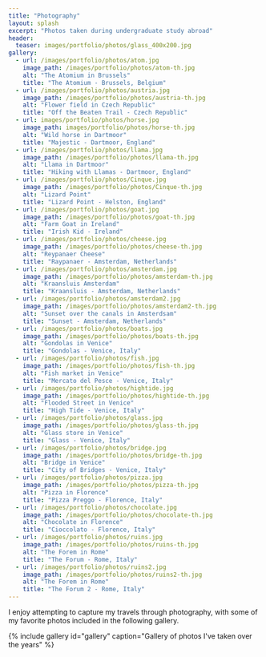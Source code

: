 ```yaml
---
title: "Photography"
layout: splash
excerpt: "Photos taken during undergraduate study abroad"
header:
  teaser: images/portfolio/photos/glass_400x200.jpg
gallery:
  - url: /images/portfolio/photos/atom.jpg
    image_path: /images/portfolio/photos/atom-th.jpg
    alt: "The Atomium in Brussels"
    title: "The Atomium - Brussels, Belgium"
  - url: /images/portfolio/photos/austria.jpg
    image_path: /images/portfolio/photos/austria-th.jpg
    alt: "Flower field in Czech Republic"
    title: "Off the Beaten Trail - Czech Republic"
  - url: images/portfolio/photos/horse.jpg
    image_path: images/portfolio/photos/horse-th.jpg
    alt: "Wild horse in Dartmoor"
    title: "Majestic - Dartmoor, England"
  - url: /images/portfolio/photos/llama.jpg
    image_path: /images/portfolio/photos/llama-th.jpg
    alt: "Llama in Dartmoor"
    title: "Hiking with Llamas - Dartmoor, England"
  - url: /images/portfolio/photos/Cinque.jpg
    image_path: /images/portfolio/photos/Cinque-th.jpg
    alt: "Lizard Point"
    title: "Lizard Point - Helston, England"
  - url: /images/portfolio/photos/goat.jpg
    image_path: /images/portfolio/photos/goat-th.jpg
    alt: "Farm Goat in Ireland"
    title: "Irish Kid - Ireland"
  - url: /images/portfolio/photos/cheese.jpg
    image_path: /images/portfolio/photos/cheese-th.jpg
    alt: "Reypanaer Cheese"
    title: "Raypanaer - Amsterdam, Netherlands"
  - url: /images/portfolio/photos/amsterdam.jpg
    image_path: /images/portfolio/photos/amsterdam-th.jpg
    alt: "Kraansluis Amsterdam"
    title: "Kraansluis - Amsterdam, Netherlands"
  - url: /images/portfolio/photos/amsterdam2.jpg
    image_path: /images/portfolio/photos/amsterdam2-th.jpg
    alt: "Sunset over the canals in Amsterdsam"
    title: "Sunset - Amsterdam, Netherlands"
  - url: /images/portfolio/photos/boats.jpg
    image_path: /images/portfolio/photos/boats-th.jpg
    alt: "Gondolas in Venice"
    title: "Gondolas - Venice, Italy"
  - url: /images/portfolio/photos/fish.jpg
    image_path: /images/portfolio/photos/fish-th.jpg
    alt: "Fish market in Venice"
    title: "Mercato del Pesce - Venice, Italy"
  - url: /images/portfolio/photos/hightide.jpg
    image_path: /images/portfolio/photos/hightide-th.jpg
    alt: "Flooded Street in Venice"
    title: "High Tide - Venice, Italy"
  - url: /images/portfolio/photos/glass.jpg
    image_path: /images/portfolio/photos/glass-th.jpg
    alt: "Glass store in Venice"
    title: "Glass - Venice, Italy"
  - url: /images/portfolio/photos/bridge.jpg
    image_path: /images/portfolio/photos/bridge-th.jpg
    alt: "Bridge in Venice"
    title: "City of Bridges - Venice, Italy"
  - url: /images/portfolio/photos/pizza.jpg
    image_path: /images/portfolio/photos/pizza-th.jpg
    alt: "Pizza in Florence"
    title: "Pizza Preggo - Florence, Italy"
  - url: /images/portfolio/photos/chocolate.jpg
    image_path: /images/portfolio/photos/chocolate-th.jpg
    alt: "Chocolate in Florence"
    title: "Cioccolato - Florence, Italy"
  - url: /images/portfolio/photos/ruins.jpg
    image_path: /images/portfolio/photos/ruins-th.jpg
    alt: "The Forem in Rome"
    title: "The Forum - Rome, Italy"
  - url: /images/portfolio/photos/ruins2.jpg
    image_path: /images/portfolio/photos/ruins2-th.jpg
    alt: "The Forem in Rome"
    title: "The Forum 2 - Rome, Italy"
---
```

I enjoy attempting to capture my travels through photography, with some of my favorite photos included in the following gallery.

{% include gallery id="gallery" caption="Gallery of photos I've taken over the years" %}

<!-- <figure>
  <img src="/images/portfolio/photos/austria.jpg" alt="Czech Republic" style="width:100%">
  <figcaption>"Off the Beaten Trail" - Czech Republic</figcaption>
</figure>
<figure>
  <img src="/images/portfolio/photos/horse.jpg" alt="Majestic" style="width:100%">
  <figcaption>"Majestic" - Dartmoor, England</figcaption>
</figure>
<figure>
  <img src="/images/portfolio/photos/llama.jpg" alt="Dartmoor" style="width:100%">
  <figcaption>"Dartmoor" - Dartmoor, England</figcaption>
</figure>
<figure>
  <img src="/images/portfolio/photos/Cinque.jpg" alt="Helston" style="width:100%">
  <figcaption>"Lizard Point" - Helston, England</figcaption>
</figure>
<figure>
  <img src="/images/portfolio/photos/goat.jpg" alt="Ireland" style="width:100%">
  <figcaption>"Irish Kid" - Ireland</figcaption>
</figure>
<figure>
  <img src="/images/portfolio/photos/cheese.jpg" alt="Reypanaer" style="width:100%">
  <figcaption>"Reypanaer" - Amsterdam, Netherlands</figcaption>
</figure>
<figure>
  <img src="/images/portfolio/photos/amsterdam.jpg" alt="Kraansluis" style="width:100%">
  <figcaption>"Kraansluis" - Amsterdam, Netherlands</figcaption>
</figure>
<figure>
  <img src="/images/portfolio/photos/amsterdam2.jpg" alt="Sunset on the Canals" style="width:100%">
  <figcaption>"Sunset on the Canals" - Amsterdam, Netherlands</figcaption>
</figure>
<figure>
  <img src="/images/portfolio/photos/boats.jpg" alt="Gondolas" style="width:100%">
  <figcaption>"Gondolas" - Venice, Italy</figcaption>
</figure>
<figure>
  <img src="/images/portfolio/photos/fish.jpg" alt="Mercato del Pesce" style="width:100%">
  <figcaption>"Mercato del Pesce" - Venice, Italy</figcaption>
</figure>

<figure>
  <img src="/images/portfolio/photos/hightide.jpg" alt="High Tides" style="width:100%">
  <figcaption>"High Tides" - Venice, Italy</figcaption>
</figure>

<figure>
  <img src="/images/portfolio/photos/glass.jpg" alt="Glass World" style="width:100%">
  <figcaption>"Glass World" - Venice, Italy</figcaption>
</figure>

<figure>
  <img src="/images/portfolio/photos/bridge.jpg" alt="City of Water" style="width:100%">
  <figcaption>"City of Water" - Venice, Italy</figcaption>
</figure>

<figure>
  <img src="/images/portfolio/photos/pizza.jpg" alt="Pizza Preggo" style="width:100%">
  <figcaption>"Pizza Preggo" - Florence, Italy</figcaption>
</figure>

<figure>
  <img src="/images/portfolio/photos/chocolate.jpg" alt="Cioccolato" style="width:100%">
  <figcaption>"Cioccolato" - Florence, Italy</figcaption>
</figure>

<figure>
  <img src="/images/portfolio/photos/ruins.jpg" alt="The Forum" style="width:100%">
  <figcaption>"The Forum" - Rome, Italy</figcaption>
</figure>

<figure>
  <img src="/images/portfolio/photos/ruins2.jpg" alt="The Forum 2" style="width:100%">
  <figcaption>"The Forum 2" - Rome, Italy </figcaption>
</figure>
 -->
